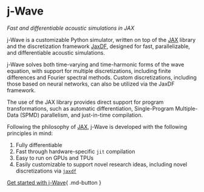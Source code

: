 # j-Wave
*Fast and differentiable acoustic simulations in JAX*

j-Wave is a customizable Python simulator, written on top of the [JAX](https://github.com/google/jax) library and the discretization framework [JaxDF](https://github.com/ucl-bug/jaxdf), designed for fast, parallelizable, and differentiable acoustic simulations.

j-Wave solves both time-varying and time-harmonic forms of the wave equation, with support for multiple discretizations, including finite differences and Fourier spectral methods. Custom discretizations, including those based on neural networks, can also be utilized via the JaxDF framework.

The use of the JAX library provides direct support for program transformations, such as automatic differentiation, Single-Program Multiple-Data (SPMD) parallelism, and just-in-time compilation.

Following the philosophy of [JAX](https://jax.readthedocs.io/en/stable/), j-Wave is developed with the following principles in mind:

1. Fully differentiable
2. Fast through hardware-specific `jit` compilation
3. Easy to run on GPUs and TPUs
4. Easily customizable to support novel research ideas, including novel discretizations via [`jaxdf`](https://github.com/ucl-bug/jaxdf)

[Get started with j-Wave](notebooks/ivp/homogeneous_medium.html){ .md-button }
